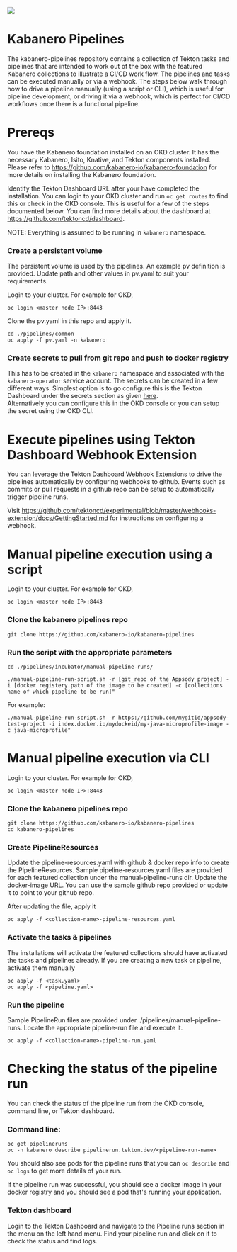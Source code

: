 ![](https://raw.githubusercontent.com/kabanero-io/kabanero-website/master/src/main/content/img/Kabanero_Logo_Hero.png)

# Kabanero Pipelines
The kabanero-pipelines repository contains a collection of Tekton tasks and pipelines that are intended to work out of the box with the featured Kabanero collections to illustrate a CI/CD work flow.  The pipelines and tasks can be executed manually or via a webhook.  The steps below walk through how to drive a pipeline manually (using a script or CLI), which is useful for pipeline development, or driving it via a webhook, which is perfect for CI/CD workflows once there is a functional pipeline.

# Prereqs

You have the Kabanero foundation installed on an OKD cluster.  It has the necessary Kabanero, Isito, Knative, and Tekton components installed.  Please refer to https://github.com/kabanero-io/kabanero-foundation for more details on installing the Kabanero foundation.

Identify the Tekton Dashboard URL after your have completed the installation.  You can login to your OKD cluster and run ```oc get routes``` to find this or check in the OKD console.  This is useful for a few of the steps documented below.  You can find more details about the dashboard at https://github.com/tektoncd/dashboard.

NOTE: Everything is assumed to be running in `kabanero` namespace.

### Create a persistent volume
The persistent volume is used by the pipelines.  An example pv definition is provided.  Update path and other values in pv.yaml to suit your requirements.

Login to your cluster.  For example for OKD,

```
oc login <master node IP>:8443
```

Clone the pv.yaml in this repo and apply it.

```
cd ./pipelines/common
oc apply -f pv.yaml -n kabanero
```

### Create secrets to pull from git repo and push to docker registry

This has to be created in the `kabanero` namespace and associated with the `kabanero-operator` service account.  The secrets can be created in a few different ways.  Simplest option is to go configure this is the Tekton Dashboard under the secrets section as given [here](https://github.com/tektoncd/experimental/blob/master/webhooks-extension/docs/GettingStarted.md#create-credentials-git).  
Alternatively you can configure this in the OKD console or you can setup the secret using the OKD CLI. 


# Execute pipelines using Tekton Dashboard Webhook Extension

You can leverage the Tekton Dashboard Webhook Extensions to drive the pipelines automatically by configuring webhooks to github.  Events such as commits or pull requests in a github repo can be setup to automatically trigger pipeline runs.

Visit https://github.com/tektoncd/experimental/blob/master/webhooks-extension/docs/GettingStarted.md for instructions on configuring a webhook.

# Manual pipeline execution using a script

Login to your cluster.  For example for OKD,

```
oc login <master node IP>:8443
```

### Clone the kabanero pipelines repo

```
git clone https://github.com/kabanero-io/kabanero-pipelines
```

### Run the script with the appropriate parameters
```
cd ./pipelines/incubator/manual-pipeline-runs/

./manual-pipeline-run-script.sh -r [git_repo of the Appsody project] -i [docker registery path of the image to be created] -c [collections name of which pipeline to be run]"
```

For example:
```
./manual-pipeline-run-script.sh -r https://github.com/mygitid/appsody-test-project -i index.docker.io/mydockeid/my-java-microprofile-image -c java-microprofile"
```

# Manual pipeline execution via CLI

Login to your cluster.  For example for OKD,

```
oc login <master node IP>:8443
```

### Clone the kabanero pipelines repo

```
git clone https://github.com/kabanero-io/kabanero-pipelines
cd kabanero-pipelines
```

### Create PipelineResources

Update the pipeline-resources.yaml with github & docker repo info to create the PipelineResources.  Sample pipeline-resources.yaml files are provided for each featured collection under the manual-pipeline-runs dir.  Update the docker-image URL.  You can use the sample github repo provided or update it to point to your github repo.

After updating the file, apply it

```
oc apply -f <collection-name>-pipeline-resources.yaml
```

### Activate the tasks & pipelines
The installations will activate the featured collections should have activated the tasks and pipelines already.  If you are creating a new task or pipeline, activate them manually

```
oc apply -f <task.yaml>
oc apply -f <pipeline.yaml>
```

### Run the pipeline

Sample PipelineRun files are provided under ./pipelines/manual-pipeline-runs.  Locate the appropriate pipeline-run file and execute it.
```
oc apply -f <collection-name>-pipeline-run.yaml
```

# Checking the status of the pipeline run

You can check the status of the pipeline run from the OKD console, command line, or Tekton dashboard.

### Command line:
```
oc get pipelineruns
oc -n kabanero describe pipelinerun.tekton.dev/<pipeline-run-name> 
```
You should also see pods for the pipeline runs that you can ```oc describe``` and ```oc logs``` to get more details of your run.

If the pipeline run was successful, you should see a docker image in your docker registry and you should see a pod that's running your application.

### Tekton dashboard

Login to the Tekton Dashboard and navigate to the Pipeline runs section in the menu on the left hand menu.  Find your pipeline run and click on it to check the status and find logs.
